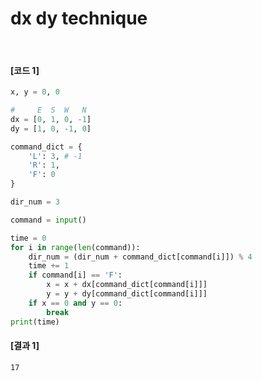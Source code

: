 # dx dy technique
<br/>

#### [코드 1]
```python
x, y = 0, 0

#     E  S  W   N
dx = [0, 1, 0, -1]
dy = [1, 0, -1, 0]

command_dict = {
    'L': 3, # -1
    'R': 1,
    'F': 0
}

dir_num = 3

command = input()

time = 0
for i in range(len(command)):
    dir_num = (dir_num + command_dict[command[i]]) % 4
    time += 1
    if command[i] == 'F':
        x = x + dx[command_dict[command[i]]]
        y = y + dy[command_dict[command[i]]]
    if x == 0 and y == 0:
        break
print(time)
```
#### [결과 1]
```plaintext
17
```
